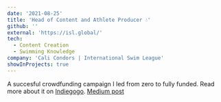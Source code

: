 ```yaml
---
date: '2021-08-25'
title: 'Head of Content and Athlete Producer 💧'
github: ''
external: 'https://isl.global/'
tech:
  - Content Creation
  - Swimming Knowledge
company: 'Cali Condors | International Swim League'
showInProjects: true
---
```


A succesful crowdfunding campaign I led from zero to fully funded. Read more about it on [Indiegogo](https://www.indiegogo.com/projects/edge-swim-tracker-made-by-swimmers-for-swimmers#/). [Medium post](https://ryanrosenbaum.dev/crowdfunding-phlex)
